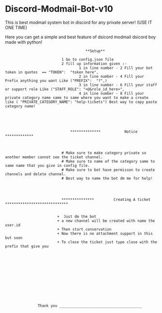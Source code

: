 # Discord-Modmail-Bot-v10
This is best modmail system bot in discord for any private server! (USE IT ONE TIME)



Here you can get a simple and best feature of dsicord modmail dsicord boy made with python!


                                         **Setup**
                                         
                              1 Go to config.json file
                              2 fill up information given :- 
                                      1 in line number - 2 Fill your bot token in quotes  == "TOKEN":  "token here",
                                      2 in line number - 4 Fill your Prefix anything you want Like ("PREFIX":  "?",) 
                                      3 in line number - 6 Fill your staff or support role Like ("STAFF_ROLE": "<@&role_id_here>",
                                      4 in line number - 8 Fill your private category name same to same where you want to make a create like ( "PRIVATE_CATEGORY_NAME": "help-tickets") Best way to copy paste category name!
                                      
                                      
                         
               
               
                                  **************           Notice           *************
                              
                              
                              
                              # Make sure to make category private so another member cannot see the ticket channel.
                              # Make sure to name of the category same to same name that you give in config file.
                              # Make sure to bot have permisson to create channels and delete channel.
                              # Best way to name the bot dm me for help!
                              
                              
                              
                              
                              ***************         Creating A ticket     *****************************
                              
                              
                            +  Just dm the bot
                            + a new channel will be created with name the user.id
                            + Then start conservation
                            + Now there is no attachment support in this but soon
                            + To close the ticket just type close with the prefix that give you
                            
                            
                            
                            
                            
                            
                            
                            
                            
                            
                            
                            
                            
                   Thank you ______________________________________
